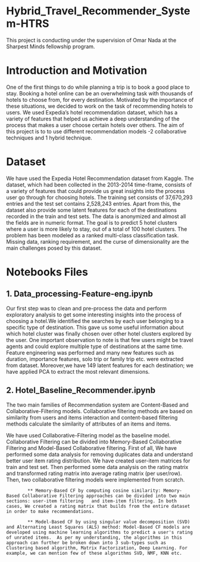 # Hybrid_Travel_Recommender_System-HTRS

This project is conducting under the supervision of Omar Nada at the Sharpest Minds fellowship program.

# Introduction and Motivation

One of the first things to do while planning a trip is to book a good place to stay. Booking a hotel online can be an overwhelming task with thousands of hotels to choose from, for every destination. Motivated by the importance of these situations, we decided to work on the task of recommending hotels to users. We used Expedia’s hotel recommendation dataset, which has a variety of features that helped us achieve a deep understanding of the process that makes a user choose certain hotels over others. The aim of this project is to to use different recommendation models -2 collaborative techniques and 1 hybrid technique. 


# Dataset

We have used the Expedia Hotel Recommendation dataset from Kaggle. The dataset, which had been collected in the 2013-2014 time-frame, consists of a variety of features that could provide us great insights into the process user go through for choosing hotels. The training set consists of 37,670,293 entries and the test set contains 2,528,243 entries. Apart from this, the dataset also provide some latent features for each of the destinations recorded in the train and test sets. The data is anonymized and almost all the fields are in numeric format. The goal is to predict 5 hotel clusters where a user is more likely to stay, out of a total of 100 hotel clusters. The problem has been modeled as a ranked multi-class classification task. Missing data, ranking requirement, and the curse of dimensionality are the main challenges posed by this dataset. 

# Notebooks Files

## 1. Data_processing-Feature-eng.ipynb
Our first step was to clean and pre-process the data and perform exploratory analysis to get some interesting insights into the process of choosing a hotel.We identified the searches by each user belonging to a specific type of destination. This gave us some useful information about which hotel cluster was finally chosen over other hotel clusters explored by the user. One important observation to note is that few users might be travel agents and could explore multiple type of destinations at the same time. Feature engineering was performed and many new features such as duration, importance features, solo trip or family trip etc. were extracted from dataset. Moreover,we have 149 latent features for each destination; we have applied PCA to extract the most relevant dimensions.

## 2. Hotel_Baseline_Recommender.ipynb
The two main families of Recommendation system are Content-Based and Collaborative-Filtering models. Collaborative filtering methods are based on similarity from users and items interaction and content-based filtering methods calculate the similarity of attributes of an items and items. 

We have used Collaborative-Filtering model as the baseline model. Collaborative Filtering can be divided into Memory-Based Collaborative Filtering and Model-Based Collaborative filtering. First of all, We have performed some data analysis for removing duplicates data and understand better user item rating distribution. We have created user-item matrices for train and test set. Then performed some data analysis on the rating matrix and transformed rating matrix into average rating matrix (per user/row). Then, two collaborative filtering models were implemented from scratch.

            ** Memory-Based CF by computing cosine similarity: Memory-Based Collaborative Filtering approaches can be divided into two main sections: user-item filtering   and item-item filtering. In both cases, We created a rating matrix that builds from the entire dataset in order to make recommendations.

            ** Model-Based CF by using singular value decomposition (SVD) and Alternating Least Squares (ALS) method: Model-Based CF models are developed using machine learning algorithms to predict a user's rating of unrated items.  As per my understanding, the algorithms in this approach can further be broken down into 3 sub-types such as Clustering based algorithm, Matrix Factorization, Deep Learning. For example, we can mention few of these algorithms SVD, NMF, KNN etc.

